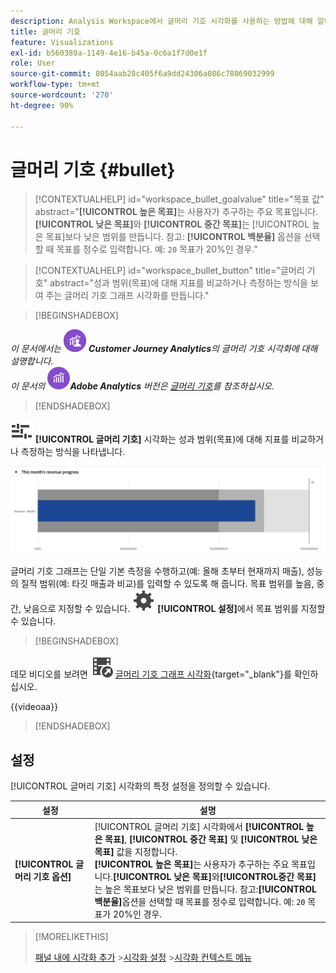 ```yaml
---
description: Analysis Workspace에서 글머리 기호 시각화를 사용하는 방법에 대해 알아봅니다. 글머리 기호 시각화를 사용하면 다른 성능 범위(목표)에 대해 비교하거나 측정할 수 있습니다.
title: 글머리 기호
feature: Visualizations
exl-id: b560389a-1149-4e16-b45a-0c6a1f7d0e1f
role: User
source-git-commit: 8054aab28c405f6a9dd24306a086c78069032999
workflow-type: tm+mt
source-wordcount: '270'
ht-degree: 90%

---
```


# 글머리 기호 {#bullet}

<!-- markdownlint-disable MD034 -->

>[!CONTEXTUALHELP]
>id="workspace_bullet_goalvalue"
>title="목표 값"
>abstract="**[!UICONTROL 높은 목표]**&#x200B;는 사용자가 추구하는 주요 목표입니다. **[!UICONTROL 낮은 목표]**&#x200B;와 **[!UICONTROL 중간 목표]**&#x200B;는 [!UICONTROL 높은 목표]보다 낮은 범위를 만듭니다. 참고: **[!UICONTROL 백분율]** 옵션을 선택할 때 목표를 정수로 입력합니다. 예: `20` 목표가 20%인 경우."

<!-- markdownlint-enable MD034 -->

<!-- markdownlint-disable MD034 -->

>[!CONTEXTUALHELP]
>id="workspace_bullet_button"
>title="글머리 기호"
>abstract="성과 범위(목표)에 대해 지표를 비교하거나 측정하는 방식을 보여 주는 글머리 기호 그래프 시각화를 만듭니다."

<!-- markdownlint-enable MD034 -->

>[!BEGINSHADEBOX]

_이 문서에서는_ ![CustomerJourneyAnalytics](/help/assets/icons/CustomerJourneyAnalytics.svg) _&#x200B;**Customer Journey Analytics**&#x200B;의 글머리 기호 시각화에 대해 설명합니다._<br/>_이 문서의_ ![AdobeAnalytics](/help/assets/icons/AdobeAnalytics.svg) _&#x200B;**Adobe Analytics** 버전은 [글머리 기호](https://experienceleague.adobe.com/ko/docs/analytics/analyze/analysis-workspace/visualizations/bullet-graph)를 참조하십시오._

>[!ENDSHADEBOX]

![GraphBullet](/help/assets/icons/GraphBullet.svg) **[!UICONTROL 글머리 기호]** 시각화는 성과 범위(목표)에 대해 지표를 비교하거나 측정하는 방식을 나타냅니다.

![글머리 기호 그래프 시각화](assets/bullet.png)

글머리 기호 그래프는 단일 기본 측정을 수행하고(예: 올해 초부터 현재까지 매출), 성능의 질적 범위(예: 타깃 매출과 비교)를 입력할 수 있도록 해 줍니다. 목표 범위를 높음, 중간, 낮음으로 지정할 수 있습니다. ![설정](/help/assets/icons/Setting.svg) **[!UICONTROL 설정]**&#x200B;에서 목표 범위를 지정할 수 있습니다.

>[!BEGINSHADEBOX]

데모 비디오를 보려면 ![VideoCheckedOut](/help/assets/icons/VideoCheckedOut.svg) [글머리 기호 그래프 시각화](https://video.tv.adobe.com/v/30858/?quality=12/?quality=12&learn=on&captions=kor){target="_blank"}를 확인하십시오.

{{videoaa}}

>[!ENDSHADEBOX]


## 설정

[!UICONTROL 글머리 기호] 시각화의 특정 설정을 정의할 수 있습니다.

| 설정 | 설명 |
|---|---|
| **[!UICONTROL 글머리 기호 옵션]** | [!UICONTROL 글머리 기호] 시각화에서 **[!UICONTROL 높은 목표]**, **[!UICONTROL 중간 목표]** 및 **[!UICONTROL 낮은 목표]** 값을 지정합니다. <br/>**[!UICONTROL 높은 목표&#x200B;]**&#x200B;는 사용자가 추구하는 주요 목표입니다.**[!UICONTROL &#x200B;낮은 목표&#x200B;]**&#x200B;와&#x200B;**[!UICONTROL &#x200B;중간 목표&#x200B;]**&#x200B;는 높은 목표보다 낮은 범위를 만듭니다. 참고:**[!UICONTROL &#x200B;백분율&#x200B;]**&#x200B;옵션을 선택할 때 목표를 정수로 입력합니다. 예: `20` 목표가 20%인 경우. |

>[!MORELIKETHIS]
>
>[패널 내에 시각화 추가](/help/analysis-workspace/visualizations/freeform-analysis-visualizations.md#add-visualizations-to-a-panel)
>&#x200B;>[시각화 설정](/help/analysis-workspace/visualizations/freeform-analysis-visualizations.md#settings)
>&#x200B;>[시각화 컨텍스트 메뉴](/help/analysis-workspace/visualizations/freeform-analysis-visualizations.md#context-menu)
>

